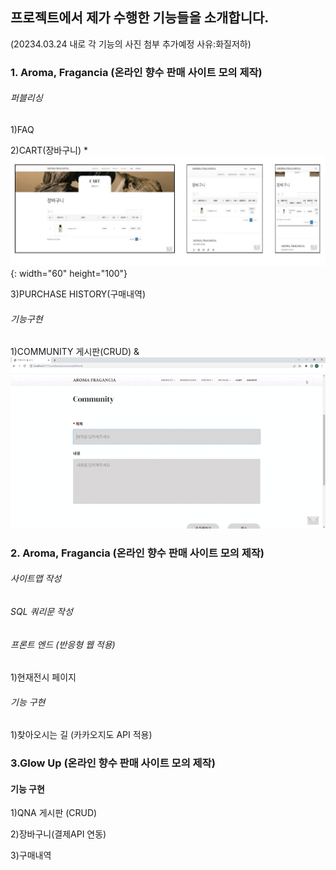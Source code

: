 ## 프로젝트에서 제가 수행한 기능들을 소개합니다.

(20234.03.24 내로 각 기능의 사진 첨부 추가예정 사유:화질저하)

### 1. Aroma, Fragancia (온라인 향수 판매 사이트 모의 제작)

###### 퍼블리싱
1)FAQ

2)CART(장바구니)
*![장바구니이미지](https://github.com/wqe2019001/ProjectUpload/blob/master/image/AROMA_CART.jpg){: width="60" height="100"}

3)PURCHASE HISTORY(구매내역)

###### 기능구현
1)COMMUNITY 게시판(CRUD)
&![커뮤니티gif](https://github.com/wqe2019001/ProjectUpload/blob/master/image/writeCommunity.gif)

### 2. Aroma, Fragancia (온라인 향수 판매 사이트 모의 제작)

###### 사이트맵 작성

###### SQL 쿼리문 작성

###### 프론트 엔드 (반응형 웹 적용)
1)현재전시 페이지

###### 기능 구현
1)찾아오시는 길 (카카오지도 API 적용)

### 3.Glow Up (온라인 향수 판매 사이트 모의 제작)

#### 기능 구현
1)QNA 게시판 (CRUD)

2)장바구니(결제API 연동)

3)구매내역




